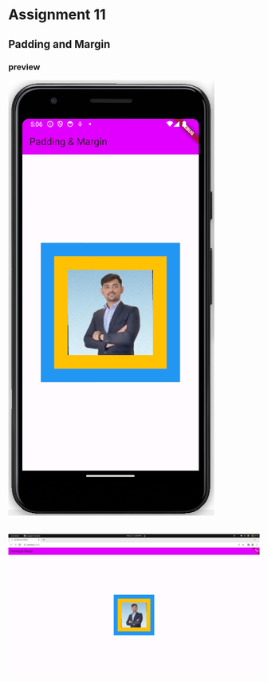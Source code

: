# Assignment 11

## Padding and Margin

### preview 

![image](./emulator.png)
<br>
<br>
<br>
![image](./chrome.png)